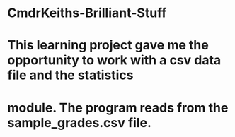 # CmdrKeiths-Brilliant-Stuff
# This learning project gave me the opportunity to work with a csv data file and the statistics
# module.  The program reads from the sample_grades.csv file.
